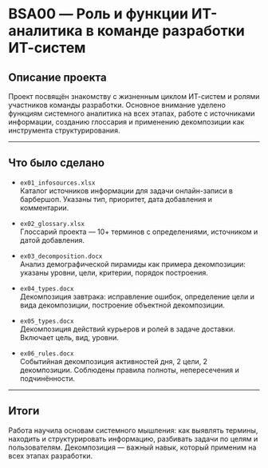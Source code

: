 # BSA00 — Роль и функции ИТ-аналитика в команде разработки ИТ-систем

## Описание проекта

Проект посвящён знакомству с жизненным циклом ИТ-систем и ролями участников команды разработки. Основное внимание уделено функциям системного аналитика на всех этапах, работе с источниками информации, созданию глоссария и применению декомпозиции как инструмента структурирования.

---

## Что было сделано

- `ex01_infosources.xlsx`  
  Каталог источников информации для задачи онлайн-записи в барбершоп. Указаны тип, приоритет, дата добавления и комментарии.

- `ex02_glossary.xlsx`  
  Глоссарий проекта — 10+ терминов с определениями, источником и датой добавления.

- `ex03_decomposition.docx`  
  Анализ демографической пирамиды как примера декомпозиции: указаны уровни, цели, критерии, порядок построения.

- `ex04_types.docx`  
  Декомпозиция завтрака: исправление ошибок, определение цели и вида декомпозиции, построение объектной декомпозиции.

- `ex05_types.docx`  
  Декомпозиция действий курьеров и ролей в задаче доставки. Включает цель, вид, уровни.

- `ex06_rules.docx`  
  Событийная декомпозиция активностей дня, 2 цели, 2 декомпозиции. Соблюдены правила полноты, непересечения и подчинённости.

---

## Итоги

Работа научила основам системного мышления: как выявлять термины, находить и структурировать информацию, разбивать задачи по целям и пользователям. Декомпозиция — важный навык, который применим на всех этапах разработки.

